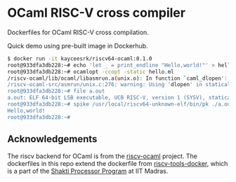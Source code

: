 # OCaml RISC-V cross compiler

Dockerfiles for OCaml RISC-V cross compilation.

Quick demo using pre-built image in Dockerhub.

```bash
$ docker run -it kayceesrk/riscv64-ocaml:0.1.0
root@933dfa3db228:~# echo 'let _ = print_endline "Hello,world!"' > hello.ml
root@933dfa3db228:~# ocamlopt -ccopt -static hello.ml
/riscv-ocaml/lib/ocaml/libasmrun.a(unix.o): In function `caml_dlopen':
/riscv-ocaml-src/asmrun/unix.c:276: warning: Using 'dlopen' in statically linked applications requires at runtime the shared libraries from the glibc version used for linking
root@933dfa3db228:~# file a.out
a.out: ELF 64-bit LSB executable, UCB RISC-V, version 1 (SYSV), statically linked, for GNU/Linux 3.0.0, with debug_info, not stripped
root@933dfa3db228:~# spike /usr/local/riscv64-unknown-elf/bin/pk ./a.out
Hello,world!
root@933dfa3db228:~#
```

## Acknowledgements

The riscv backend for OCaml is from the
[riscv-ocaml](https://github.com/anmolsahoo25/riscv-tools-docker) project. The
dockerfiles in this repo extend the dockerfile from
[riscv-tools-docker](https://github.com/anmolsahoo25/riscv-tools-docker), which
is a part of the [Shakti Processor Program](https://shakti.org.in/) at IIT
Madras.
